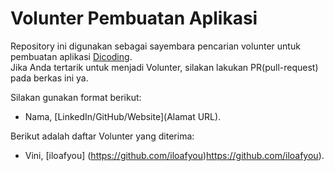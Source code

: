 # Volunter Pembuatan Aplikasi
Repository ini digunakan sebagai sayembara pencarian volunter untuk pembuatan aplikasi [Dicoding](www.dicoding.com).<br>
Jika Anda tertarik untuk menjadi Volunter, silakan lakukan PR(pull-request) pada berkas ini ya.<br>

Silakan gunakan format berikut:<br>
* Nama, [LinkedIn/GitHub/Website](Alamat URL).

Berikut adalah daftar Volunter yang diterima:
* Vini, [iloafyou] (https://github.com/iloafyou)https://github.com/iloafyou).
